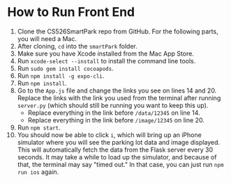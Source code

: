 # How to Run Front End

1. Clone the CS526SmartPark repo from GitHub. For the following parts, you will need a Mac.
2. After cloning, `cd` into the `smartPark` folder.
3. Make sure you have Xcode installed from the Mac App Store.
4. Run `xcode-select --install` to install the command line tools.
5. Run `sudo gem install cocoapods`.
6. Run `npm install -g expo-cli`.
7. Run `npm install`.
8. Go to the `App.js` file and change the links you see on lines 14 and 20. Replace the links with the link you used from the terminal after running `server.py` (which should still be running you want to keep this up).
   - Replace everything in the link before `/data/12345` on line 14.
   - Replace everything in the link before `/image/12345` on line 20.
9. Run `npm start`.
10. You should now be able to click `i`, which will bring up an iPhone simulator where you will see the parking lot data and image displayed. This will automatically fetch the data from the Flask server every 30 seconds. It may take a while to load up the simulator, and because of that, the terminal may say "timed out." In that case, you can just run `npm run ios` again.
